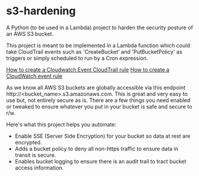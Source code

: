 # s3-hardening
A Python (to be used in a Lambda) project to harden the security posture of an AWS S3 bucket.

This project is meant to be implemented in a Lambda function which could take CloudTrail events such as 'CreateBucket' and 'PutBucketPolicy' as triggers or simply scheduled to run by a Cron expression.

[How to create a Cloudwatch Event CloudTrail rule](https://docs.aws.amazon.com/AmazonCloudWatch/latest/events/Create-CloudWatch-Events-CloudTrail-Rule.html)
[How to create a CloudWatch event rule](https://docs.aws.amazon.com/AmazonCloudWatch/latest/events/Create-CloudWatch-Events-Scheduled-Rule.html)

As we know all AWS S3 buckets are globally accessible via this endpoint http://<bucket_name>.s3.amazonaws.com. This is great and very easy to use but, not entirely secure as is. There are a few things you need enabled or tweaked to ensure whatever you put in your bucket is safe and secure to r/w.

Here's what this project helps you automate:
* Enable SSE (Server Side Encryption) for your bucket so data at rest are encrypted.
* Adds a bucket policy to deny all non-https traffic to ensure data in transit is secure.
* Enables bucket logging to ensure there is an audit trail to tract bucket access information.

